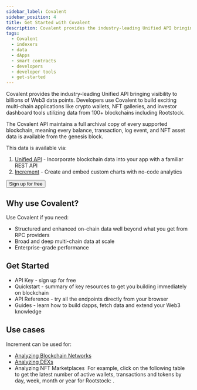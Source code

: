 ```yaml
---
sidebar_label: Covalent
sidebar_position: 4
title: Get Started with Covalent
description: Covalent provides the industry-leading Unified API bringing visibility to billions of Web3 data points. Developers use Covalent to build exciting multi-chain applications like crypto wallets, NFT galleries, and investor dashboard tools utilizing data from 100+ blockchains including Rootstock.
tags:
  - Covalent
  - indexers
  - data
  - dApps
  - smart contracts
  - developers
  - developer tools
  - get-started
---
```


Covalent provides the industry-leading Unified API bringing visibility to billions of Web3 data points. Developers use Covalent to build exciting multi-chain applications like crypto wallets, NFT galleries, and investor dashboard tools utilizing data from 100+ blockchains including Rootstock.

The Covalent API maintains a full archival copy of every supported blockchain, meaning every balance, transaction, log event, and NFT asset data is available from the genesis block.

This data is available <Shield label="mainnet" title="testnet" tooltip="Supported on Mainnet and Testnet" color="orange" /> via:

1. [Unified API](#unified-api) - Incorporate blockchain data into your app with a familiar REST API
2. [Increment](#increment) - Create and embed custom charts with no-code analytics

<Button size="sm" href="https://www.covalenthq.com/platform/?utm_source=rootstock&utm_medium=partner-docs">Sign up for free</Button>

## Why use Covalent?

Use Covalent if you need:

- Structured and enhanced on-chain data well beyond what you get from RPC providers
- Broad and deep multi-chain data at scale
- Enterprise-grade performance

## Get Started

- API Key - sign up for free
- Quickstart - summary of key resources to get you building immediately on blockchain
- API Reference - try all the endpoints directly from your browser
- Guides - learn how to build dapps, fetch data and extend your Web3 knowledge
  ​

## Use cases

Increment can be used for:

- [Analyzing Blockchain Networks](https://www.covalenthq.com/docs/increment/data-models/chain-gdp/?utm_source=rootstock&utm_medium=partner-docs)
- [Analyzing DEXs](https://www.covalenthq.com/docs/increment/data-models/swap-land/?utm_source=rootstock&utm_medium=partner-docs)
- Analyzing NFT Marketplaces
  ​
  For example, click on the following table to get the latest number of active wallets, transactions and tokens by day, week, month or year for Rootstock:
  .